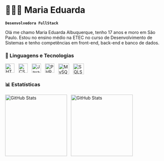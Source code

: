 # 👩🏻‍💻 Maria Eduarda

**`Desenvolvedora FullStack`**

Olá me chamo Maria Eduarda Albuquerque, tenho 17 anos e moro em São Paulo. Estou no ensino médio na ETEC no curso de Desenvolvimento de Sistemas e tenho competências em front-end, back-end e banco de dados.

### 🤖 Linguagens e Tecnologias

<img 
    align="left" 
    alt="HTML"
    title="HTML" 
    width="30px" 
    style="padding-right: 10px;" 
    src="https://cdn.jsdelivr.net/gh/devicons/devicon@latest/icons/html5/html5-original.svg" 
/>
<img 
    align="left" 
    alt="CSS" 
    title="CSS"
    width="30px" 
    style="padding-right: 10px;" 
    src="https://cdn.jsdelivr.net/gh/devicons/devicon@latest/icons/css3/css3-original.svg" 
/>
<img 
    align="left" 
    alt="JavaScript" 
    title="JavaScript"
    width="30px" 
    style="padding-right: 10px;" 
    src="https://cdn.jsdelivr.net/gh/devicons/devicon@latest/icons/javascript/javascript-original.svg" 
/>
<img 
    align="left" 
    alt="PHP" 
    title="PHP"
    width="30px" 
    style="padding-right: 10px;" 
    src="https://cdn.jsdelivr.net/gh/devicons/devicon@latest/icons/php/php-original.svg" 
/>
<img
    align="left" 
    alt="MySQL" 
    title="MySQL"
    width="35px" 
    style="padding-right: 10px;"  
    src="https://cdn.jsdelivr.net/gh/devicons/devicon@latest/icons/mysql/mysql-original-wordmark.svg" 
/>
<img
    align="left" 
    alt="SQLServer" 
    title="SQLServer"
    width="35px" 
    style="padding-right: 10px;"  
    src="https://cdn.jsdelivr.net/gh/devicons/devicon@latest/icons/microsoftsqlserver/microsoftsqlserver-original-wordmark.svg" 
/>
          
<br/>
<br/>

### 📊 Estatísticas

<img
    align="left" 
    alt="GitHub Stats" 
    height="200px" 
    style="padding-right: 10px;"  
    src="https://github-readme-stats.vercel.app/api?username=MariaEduarda-Albuquerque&show_icons=true&theme=dracula&include_all_comits=true&locale=pt-br" 
/>

<img 
      align="left" 
      alt="GitHub Stats" 
      height="200px" 
      src="https://github-readme-stats.vercel.app/api/top-langs/?username=MariaEduarda-Albuquerque&theme=dracula&layout=compact&custom_title=Tecnologias&langs_count=9" 
  />
